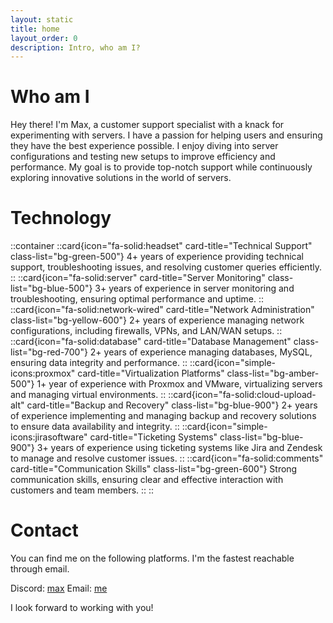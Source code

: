 ```yaml
---
layout: static
title: home
layout_order: 0
description: Intro, who am I?
---
```

# **Who am I**
        
Hey there! I'm Max, a customer support specialist with a knack for experimenting with servers. I have a passion for helping users and ensuring they have the best experience possible. I enjoy diving into server configurations and testing new setups to improve efficiency and performance. My goal is to provide top-notch support while continuously exploring innovative solutions in the world of servers.

# **Technology**
::container
    ::card{icon="fa-solid:headset" card-title="Technical Support" class-list="bg-green-500"}
    4+ years of experience providing technical support, troubleshooting issues, and resolving customer queries efficiently.
    ::
    ::card{icon="fa-solid:server" card-title="Server Monitoring" class-list="bg-blue-500"}
    3+ years of experience in server monitoring and troubleshooting, ensuring optimal performance and uptime.
    ::
    ::card{icon="fa-solid:network-wired" card-title="Network Administration" class-list="bg-yellow-600"}
    2+ years of experience managing network configurations, including firewalls, VPNs, and LAN/WAN setups.
    ::
    ::card{icon="fa-solid:database" card-title="Database Management" class-list="bg-red-700"}
    2+ years of experience managing databases, MySQL, ensuring data integrity and performance.
    ::
    ::card{icon="simple-icons:proxmox" card-title="Virtualization Platforms" class-list="bg-amber-500"}
    1+ year of experience with Proxmox and VMware, virtualizing servers and managing virtual environments.
    ::
    ::card{icon="fa-solid:cloud-upload-alt" card-title="Backup and Recovery" class-list="bg-blue-900"}
    2+ years of experience implementing and managing backup and recovery solutions to ensure data availability and integrity.
    ::
    ::card{icon="simple-icons:jirasoftware" card-title="Ticketing Systems" class-list="bg-blue-900"}
    3+ years of experience using ticketing systems like Jira and Zendesk to manage and resolve customer issues.
    ::
    ::card{icon="fa-solid:comments" card-title="Communication Skills" class-list="bg-green-600"}
    Strong communication skills, ensuring clear and effective interaction with customers and team members.
    ::
::



# **Contact**
You can find me on the following platforms. I'm the fastest reachable through email.

Discord: [max](https://discord.com/users/115011400077672453 "max")
Email: [me](mailto:me@maximaal.org "max")

I look forward to working with you!
